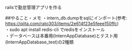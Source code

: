 railsで勤怠管理アプリを作る

##やること・メモ
・intern_db.dumpをsqlにインポート(参考: https://qiita.com/rato303/items/2e614f23e5feee150ffc) <br>
・sudo apt install redis-cli でredisをインストール<br>
・データベースは本番用(InternAppDatabase)とテスト用(InternAppDatabase_test)の2種類
